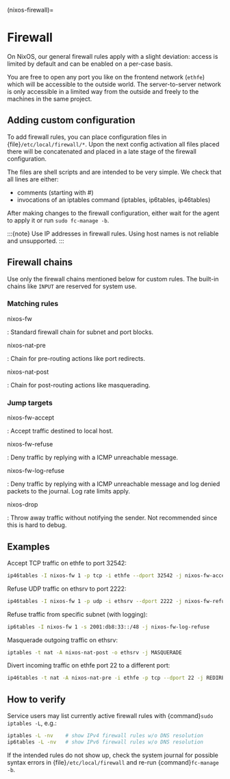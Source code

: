 (nixos-firewall)=

# Firewall

On NixOS, our general firewall rules apply with a slight deviation:
access is limited by default and can be enabled on a per-case basis.

You are free to open any port you like on the frontend network (`ethfe`) which
will be accessible to the outside world. The server-to-server network is only
accessible in a limited way from the outside and freely to the machines
in the same project.

## Adding custom configuration

To add firewall rules, you can place configuration files in
{file}`/etc/local/firewall/*`. Upon the next config activation all files placed
there will be concatenated and placed in a late stage of the firewall
configuration.

The files are shell scripts and are intended to be very simple. We check
that all lines are either:

- comments (starting with #)
- invocations of an iptables command (iptables, ip6tables, ip46tables)

After making changes to the firewall configuration, either wait for the
agent to apply it or run `sudo fc-manage -b`.

:::{note}
Use IP addresses in firewall rules. Using host names is not reliable and
unsupported.
:::

## Firewall chains

Use only the firewall chains mentioned below for custom rules. The built-in
chains like `INPUT` are reserved for system use.

### Matching rules

nixos-fw

: Standard firewall chain for subnet and port blocks.

nixos-nat-pre

: Chain for pre-routing actions like port redirects.

nixos-nat-post

: Chain for post-routing actions like masquerading.

### Jump targets

nixos-fw-accept

: Accept traffic destined to local host.

nixos-fw-refuse

: Deny traffic by replying with a ICMP unreachable message.

nixos-fw-log-refuse

: Deny traffic by replying with a ICMP unreachable message and log denied
  packets to the journal. Log rate limits apply.

nixos-drop

: Throw away traffic without notifying the sender. Not recommended since this
  is hard to debug.

## Examples

Accept TCP traffic on ethfe to port 32542:

```bash
ip46tables -I nixos-fw 1 -p tcp -i ethfe --dport 32542 -j nixos-fw-accept
```

Refuse UDP traffic on ethsrv to port 2222:

```bash
ip46tables -I nixos-fw 1 -p udp -i ethsrv --dport 2222 -j nixos-fw-refuse
```

Refuse traffic from specific subnet (with logging):

```bash
ip6tables -I nixos-fw 1 -s 2001:db8:33::/48 -j nixos-fw-log-refuse
```

Masquerade outgoing traffic on ethsrv:

```bash
iptables -t nat -A nixos-nat-post -o ethsrv -j MASQUERADE
```

Divert incoming traffic on ethfe port 22 to a different port:

```bash
ip46tables -t nat -A nixos-nat-pre -i ethfe -p tcp --dport 22 -j REDIRECT --to-ports 2222
```

## How to verify

Service users may list currently active firewall rules with {command}`sudo
iptables -L`, e.g.:

```bash
iptables -L -nv    # show IPv4 firewall rules w/o DNS resolution
ip6tables -L -nv   # show IPv6 firewall rules w/o DNS resolution
```

If the intended rules do not show up, check the system journal for possible
syntax errors in {file}`/etc/local/firewall` and re-run {command}`fc-manage -b`.
